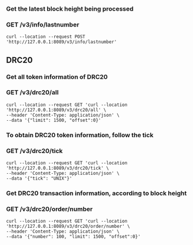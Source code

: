 ### Get the latest block height being processed
### GET /v3/info/lastnumber
```shell
curl --location --request POST 'http://127.0.0.1:8089/v3/info/lastnumber'
```

## DRC20
### Get all token information of DRC20
### GET /v3/drc20/all
```shell
curl --location --request GET 'curl --location 'http://127.0.0.1:8089/v3/drc20/all' \
--header 'Content-Type: application/json' \
--data '{"limit": 1500, "offset":0}'
```

### To obtain DRC20 token information, follow the tick
### GET /v3/drc20/tick
```shell
curl --location --request GET 'curl --location 'http://127.0.0.1:8089/v3/drc20/tick' \
--header 'Content-Type: application/json' \
--data '{"tick": "UNIX"}'
```

### Get DRC20 transaction information, according to block height
### GET /v3/drc20/order/number
```shell
curl --location --request GET 'curl --location 'http://127.0.0.1:8089/v3/drc20/order/number' \
--header 'Content-Type: application/json' \
--data '{"number": 100, "limit": 1500, "offset":0}'
```